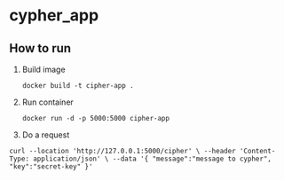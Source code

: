 # cypher_app

## How to run 

1. Build image
   
    `docker build -t cipher-app .`

2. Run container

    `docker run -d -p 5000:5000 cipher-app`

4. Do a request
   
`
     curl --location 'http://127.0.0.1:5000/cipher' \
--header 'Content-Type: application/json' \
--data '{
    "message":"message to cypher",
    "key":"secret-key"
}' 
`
